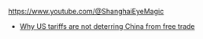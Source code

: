 https://www.youtube.com/@ShanghaiEyeMagic

- [Why US tariffs are not deterring China from free trade](https://youtu.be/l-9BkHx3JFo)
